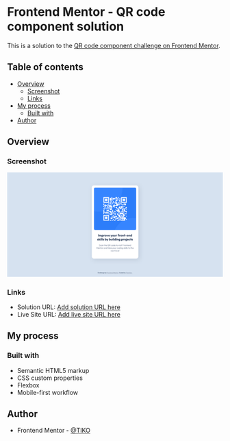 # Frontend Mentor - QR code component solution

This is a solution to the [QR code component challenge on Frontend Mentor](https://www.frontendmentor.io/challenges/qr-code-component-iux_sIO_H).

## Table of contents

- [Overview](#overview)
  - [Screenshot](#screenshot)
  - [Links](#links)
- [My process](#my-process)
  - [Built with](#built-with)
- [Author](#author)

## Overview

### Screenshot

![](./screenshots/Screenshot%202022-06-30%20at%2014-21-30%20Frontend%20Mentor%20QR%20code%20component.png)

### Links

- Solution URL: [Add solution URL here](https://github.com/TIKOsup/qr-code-component-main)
- Live Site URL: [Add live site URL here](https://strong-kringle-d8ccf8.netlify.app/)

## My process

### Built with

- Semantic HTML5 markup
- CSS custom properties
- Flexbox
- Mobile-first workflow

## Author

- Frontend Mentor - [@TIKO](https://www.frontendmentor.io/profile/TIKOsup)